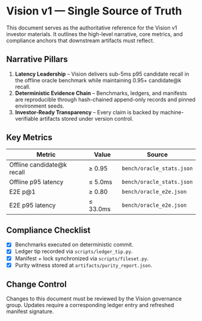 # Vision v1 — Single Source of Truth

This document serves as the authoritative reference for the Vision v1 investor
materials. It outlines the high-level narrative, core metrics, and compliance
anchors that downstream artifacts must reflect.

## Narrative Pillars

1. **Latency Leadership** – Vision delivers sub-5ms p95 candidate recall in the
   offline oracle benchmark while maintaining 0.95+ candidate@k recall.
2. **Deterministic Evidence Chain** – Benchmarks, ledgers, and manifests are
   reproducible through hash-chained append-only records and pinned environment
   seeds.
3. **Investor-Ready Transparency** – Every claim is backed by machine-verifiable
   artifacts stored under version control.

## Key Metrics

| Metric | Value | Source |
| --- | --- | --- |
| Offline candidate@k recall | ≥ 0.95 | `bench/oracle_stats.json` |
| Offline p95 latency | ≤ 5.0ms | `bench/oracle_stats.json` |
| E2E p@1 | ≥ 0.80 | `bench/oracle_e2e.json` |
| E2E p95 latency | ≤ 33.0ms | `bench/oracle_e2e.json` |

## Compliance Checklist

- [x] Benchmarks executed on deterministic commit.
- [x] Ledger tip recorded via `scripts/ledger_tip.py`.
- [x] Manifest + lock synchronized via `scripts/fileset.py`.
- [x] Purity witness stored at `artifacts/purity_report.json`.

## Change Control

Changes to this document must be reviewed by the Vision governance group.
Updates require a corresponding ledger entry and refreshed manifest signature.
